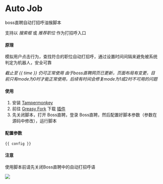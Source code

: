 # Auto Job

boss直聘自动打招呼油猴脚本

支持以 *搜索框* 或 *推荐职位* 作为打招呼入口

#### 原理

模拟用户点击行为，查找符合的职位自动打招呼，通过设置时间间隔来避免被系统判定为机器人，安全可靠

*截止至 {{ time }} 仍可正常使用*
*由于boss直聘网页已更新，页面布局有变更，目前只有mode为0时才能正常使用，后续有时间会修复mode为1或2时不可用的问题*

#### 使用

1. 安装 [Tampermonkey](https://www.tampermonkey.net/)
2. 前往 [Greasy Fork](https://greasyfork.org/zh-CN) 下载 [插件](https://greasyfork.org/zh-CN/scripts/476171-boss%E7%9B%B4%E8%81%98%E8%87%AA%E5%8A%A8%E6%89%93%E6%8B%9B%E5%91%BC)
3. 先关闭脚本，打开 Boss直聘，登录 Boss直聘，然后配置好脚本参数（参数在源码中修改），运行脚本


#### 配置参数

```javascript
{{ config }}
```

#### 注意

使用脚本前请先关闭Boss直聘中的自动打招呼语

![](https://greasyfork.s3.us-east-2.amazonaws.com/ttbfb6sarov72xkcgsty5pm4cs3e)

